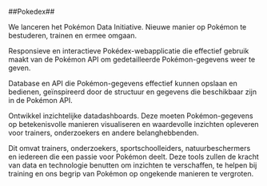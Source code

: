 ##Pokedex##

We lanceren het Pokémon Data Initiative. Nieuwe manier op Pokémon te bestuderen, trainen en ermee omgaan. 

Responsieve en interactieve Pokédex-webapplicatie die effectief gebruik maakt van de Pokémon API om gedetailleerde Pokémon-gegevens weer te geven.

Database en API die Pokémon-gegevens effectief kunnen opslaan en bedienen, geïnspireerd door de structuur en gegevens die beschikbaar zijn in de Pokémon API.

Ontwikkel inzichtelijke datadashboards. Deze moeten Pokémon-gegevens op betekenisvolle manieren visualiseren en waardevolle inzichten opleveren voor trainers, onderzoekers en andere belanghebbenden.

Dit omvat trainers, onderzoekers, sportschoolleiders, natuurbeschermers en iedereen die een passie voor Pokémon deelt. Deze tools zullen de kracht van data en technologie benutten om inzichten te verschaffen, te helpen bij training en ons begrip van Pokémon op ongekende manieren te vergroten.
